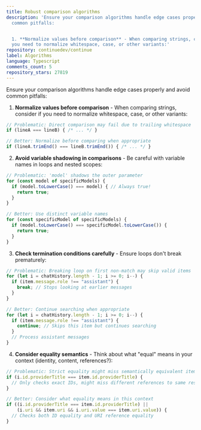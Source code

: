 ```yaml
---
title: Robust comparison algorithms
description: 'Ensure your comparison algorithms handle edge cases properly and avoid
  common pitfalls:


  1. **Normalize values before comparison** - When comparing strings, consider if
  you need to normalize whitespace, case, or other variants:'
repository: continuedev/continue
label: Algorithms
language: Typescript
comments_count: 5
repository_stars: 27819
---
```


Ensure your comparison algorithms handle edge cases properly and avoid common pitfalls:

1. **Normalize values before comparison** - When comparing strings, consider if you need to normalize whitespace, case, or other variants:

```typescript
// Problematic: Direct comparison may fail due to trailing whitespace
if (lineA === lineB) { /* ... */ }

// Better: Normalize before comparing when appropriate
if (lineA.trimEnd() === lineB.trimEnd()) { /* ... */ }
```

2. **Avoid variable shadowing in comparisons** - Be careful with variable names in loops and nested scopes:

```typescript
// Problematic: 'model' shadows the outer parameter
for (const model of specificModels) {
  if (model.toLowerCase() === model) { // Always true!
    return true;
  }
}

// Better: Use distinct variable names
for (const specificModel of specificModels) {
  if (model.toLowerCase() === specificModel.toLowerCase()) {
    return true;
  }
}
```

3. **Check termination conditions carefully** - Ensure loops don't break prematurely:

```typescript
// Problematic: Breaking loop on first non-match may skip valid items
for (let i = chatHistory.length - 1; i >= 0; i--) {
  if (item.message.role !== "assistant") {
    break; // Stops looking at earlier messages
  }
}

// Better: Continue searching when appropriate
for (let i = chatHistory.length - 1; i >= 0; i--) {
  if (item.message.role !== "assistant") {
    continue; // Skips this item but continues searching
  }
  // Process assistant messages
}
```

4. **Consider equality semantics** - Think about what "equal" means in your context (identity, content, references?):

```typescript
// Problematic: Strict equality might miss semantically equivalent items
if (i.id.providerTitle === item.id.providerTitle) {
  // Only checks exact IDs, might miss different references to same resource
}

// Better: Consider what equality means in this context
if ((i.id.providerTitle === item.id.providerTitle) ||
    (i.uri && item.uri && i.uri.value === item.uri.value)) {
  // Checks both ID equality and URI reference equality
}
```